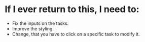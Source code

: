 # If I ever return to this, I need to:
- Fix the inputs on the tasks.
- Improve the styling.
- Change, that you have to click on a specific task to modify it.